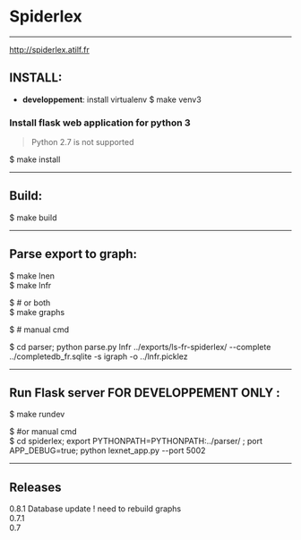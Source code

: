 
# Spiderlex
--------------------------

http://spiderlex.atilf.fr


## INSTALL:

* **developpement**: install virtualenv
    $ make venv3

### Install flask web application for python 3

> Python 2.7 is not supported

   $ make install 

-------------------------

## Build:

   $ make build 

--------------------------

## Parse export to graph:

   $ make lnen  
   $ make lnfr  

   $ # or both  
   $ make graphs  

   $ # manual cmd  

   $ cd parser; python parse.py lnfr ../exports/ls-fr-spiderlex/ --complete ../completedb_fr.sqlite -s igraph -o ../lnfr.picklez  

--------------------------

## Run Flask server FOR DEVELOPPEMENT ONLY :

   $ make rundev  

   $ #or manual cmd  
   $ cd spiderlex; export PYTHONPATH=PYTHONPATH:../parser/ ; port APP_DEBUG=true;  python lexnet_app.py  --port 5002

--------------------------


## Releases

0.8.1 Database update ! need to rebuild graphs  
0.7.1  
0.7  
